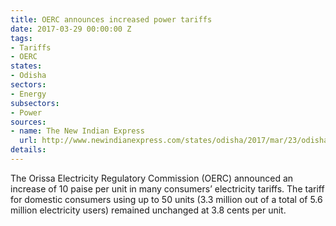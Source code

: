 ```yaml
---
title: OERC announces increased power tariffs
date: 2017-03-29 00:00:00 Z
tags:
- Tariffs
- OERC
states:
- Odisha
sectors:
- Energy
subsectors:
- Power
sources:
- name: The New Indian Express
  url: http://www.newindianexpress.com/states/odisha/2017/mar/23/odisha-hikes-tariff-for-retail-power-consumers-1585099.html
details: 
---
```


The Orissa Electricity Regulatory Commission (OERC) announced an increase of 10 paise per unit in many consumers’ electricity tariffs. The tariff for domestic consumers using up to 50 units (3.3 million out of a total of 5.6 million electricity users) remained unchanged at 3.8 cents per unit.
